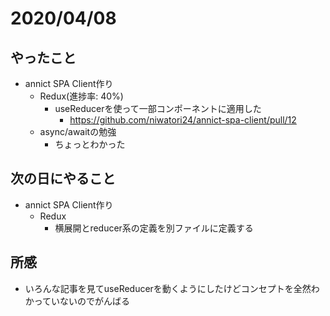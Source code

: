 # 2020/04/08
## やったこと
* annict SPA Client作り
  * Redux(進捗率: 40%)
    * useReducerを使って一部コンポーネントに適用した
        * https://github.com/niwatori24/annict-spa-client/pull/12
  * async/awaitの勉強
    * ちょっとわかった

## 次の日にやること
* annict SPA Client作り
  * Redux
    * 横展開とreducer系の定義を別ファイルに定義する

## 所感
* いろんな記事を見てuseReducerを動くようにしたけどコンセプトを全然わかっていないのでがんばる
